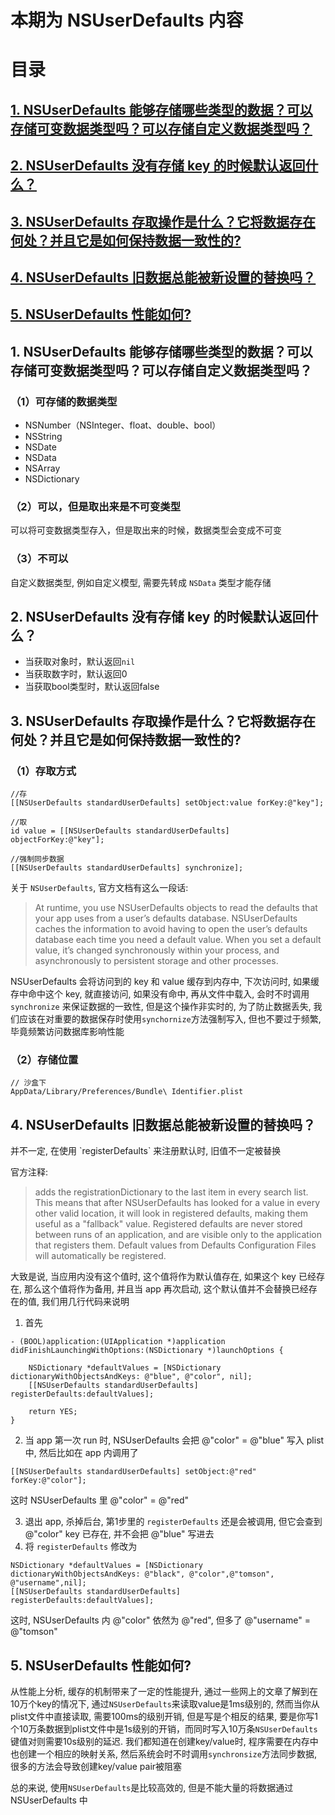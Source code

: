 # 本期为 NSUserDefaults 内容

# 目录

## [1. NSUserDefaults 能够存储哪些类型的数据？可以存储可变数据类型吗？可以存储自定义数据类型吗？](#31)
## [2. NSUserDefaults 没有存储 key 的时候默认返回什么？](#32)
## [3. NSUserDefaults 存取操作是什么？它将数据存在何处？并且它是如何保持数据一致性的?](#33)
## [4. NSUserDefaults 旧数据总能被新设置的替换吗？](#34)
## [5. NSUserDefaults 性能如何?](#35)



<h2 id="31">1. NSUserDefaults 能够存储哪些类型的数据？可以存储可变数据类型吗？可以存储自定义数据类型吗？</h2>

### （1）可存储的数据类型

* NSNumber（NSInteger、float、double、bool）
* NSString
* NSDate
* NSData
* NSArray
* NSDictionary

### （2）可以，但是取出来是不可变类型
可以将可变数据类型存入，但是取出来的时候，数据类型会变成不可变

### （3）不可以
自定义数据类型, 例如自定义模型, 需要先转成 `NSData` 类型才能存储

<h2 id="32">2. NSUserDefaults 没有存储 key 的时候默认返回什么？</h2>

* 当获取对象时，默认返回`nil`
* 当获取数字时，默认返回0
* 当获取bool类型时，默认返回false

<h2 id="33">3. NSUserDefaults 存取操作是什么？它将数据存在何处？并且它是如何保持数据一致性的? </h2>

### （1）存取方式
```objc
//存
[[NSUserDefaults standardUserDefaults] setObject:value forKey:@"key"];
```

```objc
//取
id value = [[NSUserDefaults standardUserDefaults] objectForKey:@"key"];
```

```objc
//强制同步数据
[[NSUserDefaults standardUserDefaults] synchronize];
```

关于 `NSUserDefaults`, 官方文档有这么一段话: 
> At runtime, you use NSUserDefaults objects to read the defaults that your app uses from a user’s defaults database. NSUserDefaults caches the information to avoid having to open the user’s defaults database each time you need a default value. When you set a default value, it’s changed synchronously within your process, and asynchronously to persistent storage and other processes.

NSUserDefaults 会将访问到的 key 和 value 缓存到内存中, 下次访问时, 如果缓存中命中这个 key, 就直接访问, 如果没有命中, 再从文件中载入, 会时不时调用 `synchronize` 来保证数据的一致性, 但是这个操作非实时的, 为了防止数据丢失, 我们应该在对重要的数据保存时使用`synchornize`方法强制写入, 但也不要过于频繁, 毕竟频繁访问数据库影响性能


### （2）存储位置

```shell
// 沙盒下
AppData/Library/Preferences/Bundle\ Identifier.plist
```

<h2 id="34">4. NSUserDefaults 旧数据总能被新设置的替换吗？</h2>
并不一定, 在使用 `registerDefaults` 来注册默认时, 旧值不一定被替换

官方注释:

> adds the registrationDictionary to the last item in every search list. This means that after NSUserDefaults has looked for a value in every other valid location, it will look in registered defaults, making them useful as a "fallback" value. Registered defaults are never stored between runs of an application, and are visible only to the application that registers them. Default values from Defaults Configuration Files will automatically be registered.

大致是说, 当应用内没有这个值时, 这个值将作为默认值存在, 如果这个 key 已经存在, 那么这个值将作为备用, 并且当 app 再次启动, 这个默认值并不会替换已经存在的值, 我们用几行代码来说明
1. 首先
```objc
- (BOOL)application:(UIApplication *)application didFinishLaunchingWithOptions:(NSDictionary *)launchOptions {
    
    NSDictionary *defaultValues = [NSDictionary dictionaryWithObjectsAndKeys: @"blue", @"color", nil];   
    [[NSUserDefaults standardUserDefaults] registerDefaults:defaultValues];  
   
    return YES;
}  
```

2. 当 app 第一次 run 时, NSUserDefaults 会把 @"color" = @"blue" 写入 plist 中, 然后比如在 app 内调用了
```objc
[[NSUserDefaults standardUserDefaults] setObject:@"red" forKey:@"color"];  
```
这时 NSUserDefaults 里 @"color" = @"red"

3. 退出 app, 杀掉后台, 第1步里的 `registerDefaults` 还是会被调用, 但它会查到 @"color" key 已存在, 并不会把 @"blue" 写进去
4. 将 `registerDefaults` 修改为
```objc
NSDictionary *defaultValues = [NSDictionary dictionaryWithObjectsAndKeys: @"black", @"color",@"tomson", @"username",nil];   
[[NSUserDefaults standardUserDefaults] registerDefaults:defaultValues]; 
```
这时, NSUserDefaults 内 @"color" 依然为 @"red", 但多了 @"username" = @"tomson"

<h2 id="35">5. NSUserDefaults 性能如何? </h2>

从性能上分析, 缓存的机制带来了一定的性能提升, 通过一些网上的文章了解到在10万个key的情况下, 通过`NSUserDefaults`来读取value是1ms级别的, 然而当你从plist文件中直接读取, 需要100ms的级别开销, 但是写是个相反的结果, 要是你写1个10万条数据到plist文件中是1s级别的开销，而同时写入10万条`NSUserDefaults`键值对则需要10s级别的延迟. 我们都知道在创建key/value时, 程序需要在内存中也创建一个相应的映射关系, 然后系统会时不时调用`synchronsize`方法同步数据, 很多的方法会导致创建key/value pair被阻塞

总的来说, 使用`NSUserDefaults`是比较高效的, 但是不能大量的将数据通过 NSUserDefaults 中
